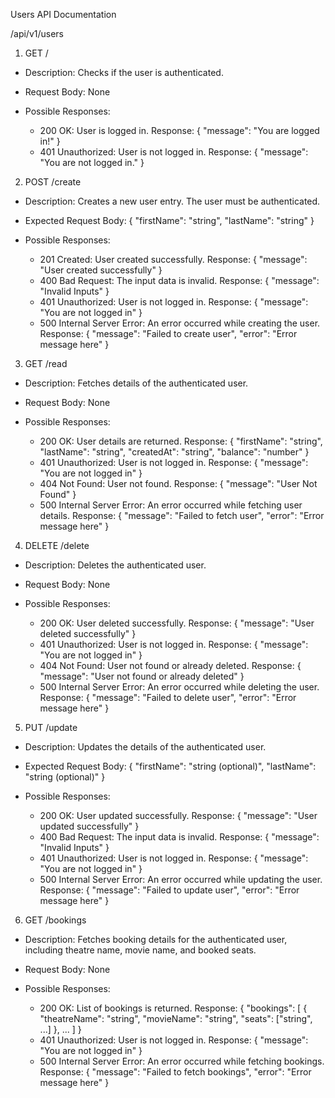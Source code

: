Users API Documentation

/api/v1/users

1. GET /

- Description: Checks if the user is authenticated.

- Request Body: None

- Possible Responses:
  - 200 OK: User is logged in.
    Response:
    {
        "message": "You are logged in!"
    }
  - 401 Unauthorized: User is not logged in.
    Response:
    {
        "message": "You are not logged in."
    }

2. POST /create

- Description: Creates a new user entry. The user must be authenticated.

- Expected Request Body:
  {
      "firstName": "string",
      "lastName": "string"
  }

- Possible Responses:
  - 201 Created: User created successfully.
    Response:
    {
        "message": "User created successfully"
    }
  - 400 Bad Request: The input data is invalid.
    Response:
    {
        "message": "Invalid Inputs"
    }
  - 401 Unauthorized: User is not logged in.
    Response:
    {
        "message": "You are not logged in"
    }
  - 500 Internal Server Error: An error occurred while creating the user.
    Response:
    {
        "message": "Failed to create user",
        "error": "Error message here"
    }

3. GET /read

- Description: Fetches details of the authenticated user.

- Request Body: None

- Possible Responses:
  - 200 OK: User details are returned.
    Response:
    {
        "firstName": "string",
        "lastName": "string",
        "createdAt": "string",
        "balance": "number"
    }
  - 401 Unauthorized: User is not logged in.
    Response:
    {
        "message": "You are not logged in"
    }
  - 404 Not Found: User not found.
    Response:
    {
        "message": "User Not Found"
    }
  - 500 Internal Server Error: An error occurred while fetching user details.
    Response:
    {
        "message": "Failed to fetch user",
        "error": "Error message here"
    }

4. DELETE /delete

- Description: Deletes the authenticated user.

- Request Body: None

- Possible Responses:
  - 200 OK: User deleted successfully.
    Response:
    {
        "message": "User deleted successfully"
    }
  - 401 Unauthorized: User is not logged in.
    Response:
    {
        "message": "You are not logged in"
    }
  - 404 Not Found: User not found or already deleted.
    Response:
    {
        "message": "User not found or already deleted"
    }
  - 500 Internal Server Error: An error occurred while deleting the user.
    Response:
    {
        "message": "Failed to delete user",
        "error": "Error message here"
    }

5. PUT /update

- Description: Updates the details of the authenticated user.

- Expected Request Body:
  {
      "firstName": "string (optional)",
      "lastName": "string (optional)"
  }

- Possible Responses:
  - 200 OK: User updated successfully.
    Response:
    {
        "message": "User updated successfully"
    }
  - 400 Bad Request: The input data is invalid.
    Response:
    {
        "message": "Invalid Inputs"
    }
  - 401 Unauthorized: User is not logged in.
    Response:
    {
        "message": "You are not logged in"
    }
  - 500 Internal Server Error: An error occurred while updating the user.
    Response:
    {
        "message": "Failed to update user",
        "error": "Error message here"
    }

6. GET /bookings

- Description: Fetches booking details for the authenticated user, including theatre name, movie name, and booked seats.

- Request Body: None

- Possible Responses:
  - 200 OK: List of bookings is returned.
    Response:
    {
        "bookings": [
            {
                "theatreName": "string",
                "movieName": "string",
                "seats": ["string", ...]
            },
            ...
        ]
    }
  - 401 Unauthorized: User is not logged in.
    Response:
    {
        "message": "You are not logged in"
    }
  - 500 Internal Server Error: An error occurred while fetching bookings.
    Response:
    {
        "message": "Failed to fetch bookings",
        "error": "Error message here"
    }
